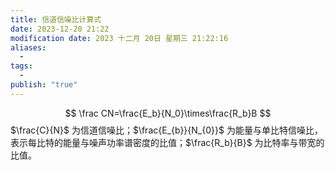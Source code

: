 ```yaml
---
title: 信道信噪比计算式
date: 2023-12-20 21:22
modification date: 2023 十二月 20日 星期三 21:22:16
aliases:
  - 
tags:
  - 
publish: "true"
---
```

$$
\frac CN=\frac{E_b}{N_0}\times\frac{R_b}B
$$
$\frac{C}{N}$ 为信道信噪比；$\frac{E_{b}}{N_{0}}$ 为能量与单比特信噪比，表示每比特的能量与噪声功率谱密度的比值；$\frac{R_b}{B}$ 为比特率与带宽的比值。